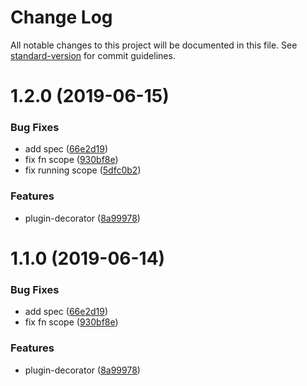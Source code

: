 # Change Log

All notable changes to this project will be documented in this file. See [standard-version](https://github.com/conventional-changelog/standard-version) for commit guidelines.

<a name="1.2.0"></a>
# 1.2.0 (2019-06-15)


### Bug Fixes

* add spec ([66e2d19](https://github.com/xiaobebe/plugin-decorator/commit/66e2d19))
* fix fn scope ([930bf8e](https://github.com/xiaobebe/plugin-decorator/commit/930bf8e))
* fix running scope ([5dfc0b2](https://github.com/xiaobebe/plugin-decorator/commit/5dfc0b2))


### Features

* plugin-decorator ([8a99978](https://github.com/xiaobebe/plugin-decorator/commit/8a99978))



<a name="1.1.0"></a>
# 1.1.0 (2019-06-14)


### Bug Fixes

* add spec ([66e2d19](https://github.com/xiaobebe/plugin-decorator/commit/66e2d19))
* fix fn scope ([930bf8e](https://github.com/xiaobebe/plugin-decorator/commit/930bf8e))


### Features

* plugin-decorator ([8a99978](https://github.com/xiaobebe/plugin-decorator/commit/8a99978))
